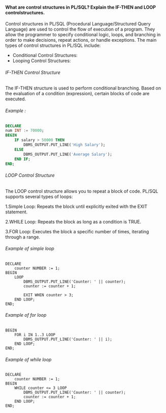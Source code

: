#### What are control structures in PL/SQL? Explain the IF-THEN and LOOP controlstructures.

Control structures in PL/SQL (Procedural Language/Structured Query Language) are used to control the flow of execution of a program. 
They allow the programmer to specify conditional logic, loops, and branching in order to make decisions, repeat actions, or handle exceptions. The main types of control structures in PL/SQL include:

- Conditional Control Structures:
- Looping Control Structures: 

######  IF-THEN Control Structure

The IF-THEN structure is used to perform conditional branching. Based on the evaluation of a condition (expression), certain blocks of code are executed.

###### Example :

```sql
DECLARE
num INT := 70000;
BEGIN
    IF salary > 50000 THEN
        DBMS_OUTPUT.PUT_LINE('High Salary');
    ELSE
        DBMS_OUTPUT.PUT_LINE('Average Salary');
    END IF;
END;
```


###### LOOP Control Structure

The LOOP control structure allows you to repeat a block of code. PL/SQL supports several types of loops:

1.Simple Loop:
Repeats the block until explicitly exited with the EXIT statement.

2.WHILE Loop:
Repeats the block as long as a condition is TRUE.

3.FOR Loop:
Executes the block a specific number of times, iterating through a range.

###### Example of simple loop 

```plsql
DECLARE
    counter NUMBER := 1;
BEGIN
    LOOP
        DBMS_OUTPUT.PUT_LINE('Counter: ' || counter);
        counter := counter + 1;

        EXIT WHEN counter > 3;
    END LOOP;
END;
```

###### Example of for loop 

```plsql
BEGIN
    FOR i IN 1..3 LOOP
        DBMS_OUTPUT.PUT_LINE('Counter: ' || i);
    END LOOP;
END;
```

###### Example of while loop

```plsql
DECLARE
    counter NUMBER := 1;
BEGIN
    WHILE counter <= 3 LOOP
        DBMS_OUTPUT.PUT_LINE('Counter: ' || counter);
        counter := counter + 1;
    END LOOP;
END;
```